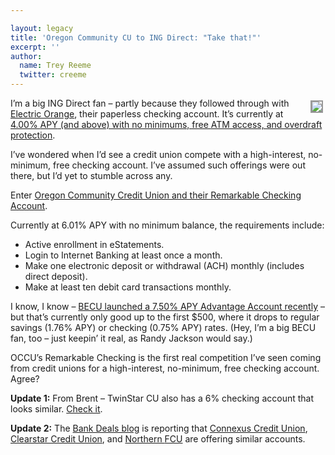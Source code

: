 ```yaml
---

layout: legacy
title: 'Oregon Community CU to ING Direct: "Take that!"'
excerpt: ''
author:
  name: Trey Reeme
  twitter: creeme
---
```


<p><a href="https://www.oregoncommunitycu.org"><img src="/images/legacy/occu.gif" style="float:right; border: 2px solid #999999; margin: 4px;" /></a>I&#8217;m a big <span class="caps">ING</span> Direct fan &#8211; partly because they followed through with <a href="http://opensourcecu.com/articles/2006/11/30/electric-orange-rolls-out-to-targeted-ing-direct-customers">Electric Orange</a>, their paperless checking account.  It&#8217;s currently at <a href="http://home.ingdirect.com/products/products.asp?s=ElectricOrange">4.00% <span class="caps">APY</span> (and above) with no minimums, free <span class="caps">ATM</span> access, and overdraft protection</a>.</p>


<p>I&#8217;ve wondered when I&#8217;d see a credit union compete with a high-interest, no-minimum, free checking account.  I&#8217;ve assumed such offerings were out there, but I&#8217;d yet to stumble across any.</p>


<p>Enter <a href="https://www.oregoncommunitycu.org/">Oregon Community Credit Union and their Remarkable Checking Account</a>.</p>


<p>Currently at 6.01% <span class="caps">APY</span> with no minimum balance, the requirements include:</p>


<ul>
<li>Active enrollment in eStatements.</li>
	<li>Login to Internet Banking at least once a month.</li>
	<li>Make one electronic deposit or withdrawal (ACH) monthly (includes direct deposit).</li>
	<li>Make at least ten debit card transactions monthly.</li>
</ul>


<p>I know, I know &#8211; <a href="http://www.becu.org/default.asp?pid=ratetables#checksave"><span class="caps">BECU</span> launched a 7.50% <span class="caps">APY</span> Advantage Account recently</a> &#8211; but that&#8217;s currently only good up to the first $500, where it drops to regular savings (1.76% <span class="caps">APY</span>) or checking (0.75% <span class="caps">APY</span>) rates.  (Hey, I&#8217;m a big <span class="caps">BECU</span> fan, too &#8211; just keepin&#8217; it real, as Randy Jackson would say.)</p>


<p><span class="caps">OCCU</span>&#8217;s Remarkable Checking is the first real competition I&#8217;ve seen coming from credit unions for a high-interest, no-minimum, free checking account.  Agree?</p>


<p><strong>Update 1:</strong> From Brent &#8211; TwinStar CU also has a 6% checking account that looks similar. <a href="https://www.twinstarcu.com/specials/accelerator.php">Check it</a>.</p>


<p><strong>Update 2:</strong> The <a href="http://bankdeals.blogspot.com/2007/03/best-checking-accounts-online-high.html">Bank Deals blog</a> is reporting that <a href="http://www.connexuscu.org/asp/products/product_5_3.asp">Connexus Credit Union</a>, <a href="http://www.clearstarfcu.com/products/checking_accounts.html">Clearstar Credit Union</a>, and <a href="http://www.northernfcu.com/ebranch/cu.html?pageid=106">Northern <span class="caps">FCU</span></a> are offering similar accounts.</p>